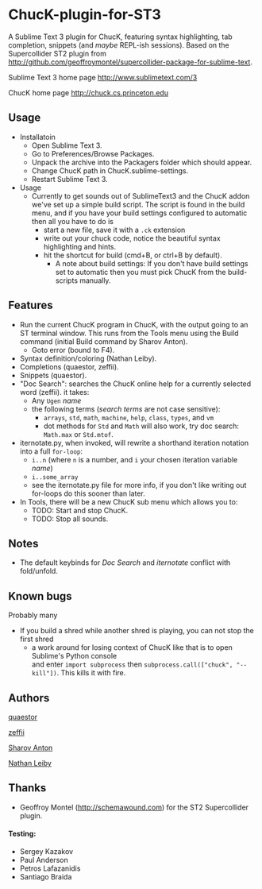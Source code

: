 ChucK-plugin-for-ST3
====================

A Sublime Text 3 plugin for ChucK, featuring syntax highlighting, tab completion, snippets (and *maybe* REPL-ish sessions). Based on the Supercollider ST2 plugin from http://github.com/geoffroymontel/supercollider-package-for-sublime-text.

Sublime Text 3 home page
http://www.sublimetext.com/3

ChucK home page
http://chuck.cs.princeton.edu

## Usage

- Installatoin
    - Open Sublime Text 3.
    - Go to Preferences/Browse Packages.
    - Unpack the archive into the Packagers folder which should appear.
    - Change ChucK path in ChucK.sublime-settings.
    - Restart Sublime Text 3.
- Usage
    - Currently to get sounds out of SublimeText3 and the ChucK addon we've set up a 
simple build script. The script is found in the build menu, and if you have your build settings configured 
to automatic then all you have to do is  
        - start a new file, save it with a `.ck` extension 
        - write out your chuck code, notice the beautiful syntax highlighting and hints.
        - hit the shortcut for build (cmd+B, or ctrl+B by default). 
            - A note about build settings: If you don't have build settings set to automatic then you must 
            pick ChucK from the build-scripts manually. 

## Features
- Run the current ChucK program in ChucK, with the output going
    to an ST terminal window. This runs from the Tools menu
    using the Build command (initial Build command by Sharov Anton).
  - Goto error (bound to F4).
- Syntax definition/coloring (Nathan Leiby).
- Completions (quaestor, zeffii).
- Snippets (quaestor).
- "Doc Search": searches the ChucK online help for a currently selected word (zeffii). it takes:
  - Any `Ugen` _name_
  - the following terms (_search terms_ are not case sensitive):
    - `arrays`, `std`, `math`, `machine`, `help`, `class`, `types`, and `vm`  
    - dot methods for `Std` and `Math` will also work, try doc search: `Math.max` or `Std.mtof`.
- iternotate.py, when invoked, will rewrite a shorthand iteration notation into a full `for-loop`:
  - `i..n` (where `n` is a number, and `i` your chosen iteration variable _name_)
  - `i..some_array`
  - see the iternotate.py file for more info, if you don't like writing out for-loops do this sooner than later.
- In Tools, there will be a new ChucK sub menu which allows you to:
  - TODO: Start and stop ChucK.
  - TODO: Stop all sounds.

## Notes
- The default keybinds for _Doc Search_ and _iternotate_ conflict with fold/unfold.

## Known bugs
Probably many
- If you build a shred while another shred is playing, you can not stop the first shred  
    - a work around for losing context of ChucK like that is to open Sublime's Python console   
    and enter `import subprocess` then `subprocess.call(["chuck", "--kill"])`. This kills it with fire.


## Authors
[quaestor](http://github.com/tildebyte)

[zeffii](http://www.coursera.org/user/i/daff1a17ed112d8df2602bc10fa57a3b)

[Sharov Anton](http://www.coursera.org/user/i/6591636f6ce50babb61bb547c721fac4)

[Nathan Leiby](http://github.com/nathanleiby)

## Thanks

- Geoffroy Montel (http://schemawound.com) for the ST2 Supercollider plugin.

#### Testing:

- Sergey Kazakov
- Paul Anderson
- Petros Lafazanidis
- Santiago Braida

